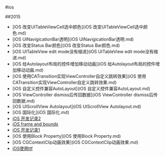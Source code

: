 #ios

##2015
- [iOS 改变UITableViewCell选中颜色](iOS 改变UITableViewCell选中颜色.md)
- [iOS UINavigicationBar透明](iOS UINavigicationBar透明.md)
- [iOS 改变Status Bar颜色](iOS 改变Status Bar颜色.md)
- [iOS UITableView edit mode没有缩进](iOS UITableView edit mode没有缩进.md)
- [iOS 给Autolayout布局的控件增加移动动画](iOS 给Autolayout布局的控件增加移动动画.md)
- [iOS 使用CATransition实现ViewController自定义跳转效果](iOS 使用CATransition实现ViewController自定义跳转效果.md)
- [iOS 自定义控件兼容AutoLayout](iOS 自定义控件兼容AutoLayout.md)
- [iOS ViewController dismiss后传回数据](iOS ViewController dismiss后传回数据.md)
- [iOS UIScrollView Autolayout](iOS UIScrollView Autolayout.md)
- [iOS 国际化](iOS 国际化.md)
- [iOS 开发记录2](iOS开发记录2.md)
- [iOS frame and bounds](http://stackoverflow.com/questions/1210047/cocoa-whats-the-difference-between-the-frame-and-the-bounds)
- [iOS 开发记录1](iOS开发记录1.md)
- [iOS 使用Block Property](iOS 使用Block Property.md)
- [iOS CGContextClip动画效果](iOS CGContextClip动画效果.md)
- [iOS使用ttf](ios使用ttf.md)
